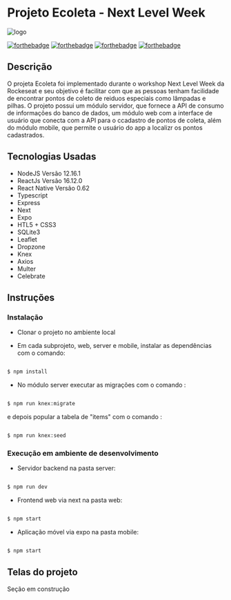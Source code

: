 # Projeto Ecoleta - Next Level Week
![logo](https://i.imgur.com/G5aG6xS.png)

[![forthebadge](https://forthebadge.com/images/badges/made-with-javascript.svg)](https://forthebadge.com)
[![forthebadge](https://forthebadge.com/images/badges/uses-html.svg)](https://forthebadge.com)
[![forthebadge](https://forthebadge.com/images/badges/uses-css.svg)](https://forthebadge.com)
[![forthebadge](https://forthebadge.com/images/badges/built-with-love.svg)](https://forthebadge.com)

## Descrição
O projeta Ecoleta foi implementado durante o workshop Next Level Week da Rockeseat e seu objetivo é facilitar com que as pessoas tenham facilidade de encontrar pontos de coleto de reiduos especiais como lâmpadas e pilhas.
O projeto possui um módulo servidor, que fornece a API de consumo de informações do banco de dados, um módulo web com a interface de usuário que conecta com a API para o ccadastro de pontos de coleta, além do módulo mobile, que permite o usuário do app a localizr os pontos cadastrados.

## Tecnologias Usadas
- NodeJS Versão 12.16.1 
- ReactJs Versão 16.12.0
- React Native Versão 0.62
- Typescript
- Express
- Next 
- Expo
- HTL5 + CSS3
- SQLite3
- Leaflet
- Dropzone
- Knex
- Axios
- Multer
- Celebrate

## Instruções
### Instalação

- Clonar o projeto no ambiente local

- Em cada subprojeto, web, server e mobile, instalar as dependências com o comando:
```bash

$ npm install
```
- No módulo server executar as migrações com o comando :
```bash

$ npm run knex:migrate
```
e depois popular a tabela de "items" com o comando :
```bash

$ npm run knex:seed
```
### Execução em ambiente de desenvolvimento

- Servidor backend na pasta server:
```bash

$ npm run dev
```

- Frontend web via next na pasta web:
```bash

$ npm start
```

- Aplicação móvel via expo na pasta mobile:
```bash

$ npm start
```


## Telas do projeto
Seção em construção
